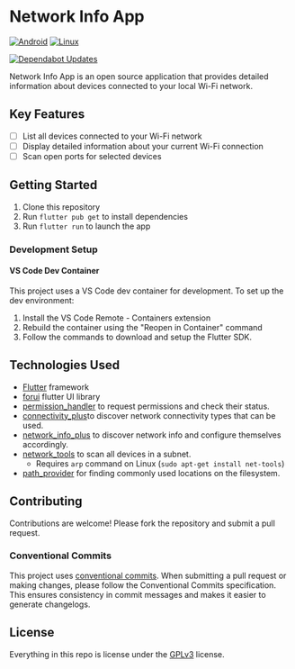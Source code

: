 # Network Info App

[![Android](https://github.com/lukki15/network_info_app/actions/workflows/android.yml/badge.svg)](https://github.com/lukki15/network_info_app/actions/workflows/android.yml)
[![Linux](https://github.com/lukki15/network_info_app/actions/workflows/linux.yml/badge.svg)](https://github.com/lukki15/network_info_app/actions/workflows/linux.yml)

[![Dependabot Updates](https://github.com/lukki15/network_info_app/actions/workflows/dependabot/dependabot-updates/badge.svg)](https://github.com/lukki15/network_info_app/actions/workflows/dependabot/dependabot-updates)

Network Info App is an open source application that provides detailed information about devices connected to your local Wi-Fi network.

## Key Features

- [ ] List all devices connected to your Wi-Fi network
- [ ] Display detailed information about your current Wi-Fi connection
- [ ] Scan open ports for selected devices

## Getting Started

1. Clone this repository
1. Run `flutter pub get` to install dependencies
1. Run `flutter run` to launch the app

### Development Setup

#### VS Code Dev Container

This project uses a VS Code dev container for development. To set up the dev environment:

1. Install the VS Code Remote - Containers extension
1. Rebuild the container using the "Reopen in Container" command
1. Follow the commands to download and setup the Flutter SDK.

## Technologies Used

- [Flutter](https://flutter.dev) framework
- [forui](https://forui.dev/) flutter UI library
- [permission_handler](https://pub.dev/packages/permission_handler) to request permissions and check their status.
- [connectivity_plus](https://pub.dev/packages/connectivity_plus)to discover network connectivity types that can be used.
- [network_info_plus](https://pub.dev/packages/network_info_plus) to discover network info and configure themselves accordingly.
- [network_tools](https://pub.dev/packages/network_tools) to scan all devices in a subnet.
  - Requires `arp` command on Linux (`sudo apt-get install net-tools`)
- [path_provider](https://pub.dev/packages/path_provider) for finding commonly used locations on the filesystem.

## Contributing
Contributions are welcome! Please fork the repository and submit a pull request.

### Conventional Commits

This project uses [conventional commits](https://www.conventionalcommits.org). When submitting a pull request or making changes, please follow the Conventional Commits specification. This ensures consistency in commit messages and makes it easier to generate changelogs.

## License
Everything in this repo is license under the [GPLv3](./LICENSE) license.

